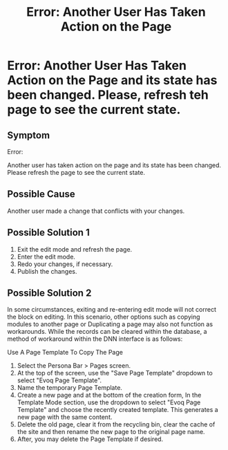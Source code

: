 ﻿---
uid: ts-error-another-user-has-taken-action-on-the-page
locale: en
title: "Error: Another User Has Taken Action on the Page"
dnnversion: 09.02.00
related-topics: ts-how-to-increase-max-upload-file-size,ts-error-login-ip-filtering-is-currently-disabled,ts-error-unknown-server-tag-DNNComboBox,ts-error-could-not-load-awssdk,ts-error-sql-timeout,ts-error-argumentnullexception-after-move-upgrade,ts-install-missing-resources,ts-mixed-content-ssl,ts-broken-profile-image,ts-page-remains-in-draft,ts-unable-to-remove-page-redirect-urls,ts-site-theme-not-loading,ts-incomplete-content-localization,ts-missing-persona-bar
---

# Error: Another User Has Taken Action on the Page and its state has been changed. Please, refresh teh page to see the current state.

## Symptom

Error:

Another user has taken action on the page and its state has been changed. Please refresh the page to see the current state.

## Possible Cause

Another user made a change that conflicts with your changes.

## Possible Solution 1

1.  Exit the edit mode and refresh the page.
2.  Enter the edit mode.
3.  Redo your changes, if necessary.
4.  Publish the changes.

## Possible Solution 2

In some circumstances, exiting and re-entering edit mode will not correct the block on editing. In this scenario, other options such as copying modules to another page or Duplicating a page may also not function as workarounds. While the records can be cleared within the database, a method of workaround within the DNN interface is as follows:

Use A Page Template To Copy The Page
1.  Select the Persona Bar > Pages screen.
2.  At the top of the screen, use the "Save Page Template" dropdown to select "Evoq Page Template".
3.  Name the temporary Page Template.
4.  Create a new page and at the bottom of the creation form, In the Template Mode section, use the dropdown to select "Evoq Page Template" and choose the recently created template. This generates a new page with the same content.
5.  Delete the old page, clear it from the recycling bin, clear the cache of the site and then rename the new page to the original page name.
6.  After, you may delete the Page Template if desired.
